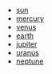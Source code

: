 <!DOCTYPE html>
<html lang="en">

<head>
    <meta charset="UTF-8">
    <meta name="viewport" content="width=device-width, initial-scale=1.0">
    <link rel="stylesheet" href="style.css">
    <title>Menu Effect</title>
    <style>
        * {
    margin: 0px;
    padding: 0px;
    }

body {
    font-family: system-ui, -apple-system, BlinkMacSystemFont, 'Segoe UI', Roboto, Oxygen, Ubuntu, Cantarell, 'Open Sans', 'Helvetica Neue', sans-serif;
    height: 100vh;
    background-image: linear-gradient(#01012e, #240019);
}

section {
    background: url(stars1.png);
    height: 100vh;
    display: flex;
    justify-content: center;
    align-items: center;
}

ul {
    text-align: center;
    position: relative;
    z-index: 10;
}

ul:hover li a {
    opacity: 0;
}

ul li {
    list-style: none;
    margin: 14px 0;
}

ul li::before {
    content: '';
    width: 200px;
    height: 100px;
    border-radius: 50%;
    background-color: white;
    position: absolute;
    top: 50%;
    left: 50%;
    transform: translate(-50%, 80%);
    opacity: 0;
    transition: 0.5s;
    box-shadow: 0 0 100px orangered;
}

ul li:hover::before {
    opacity: 0.5;
    width: 100px;
}

ul li::after {
    content: attr(data-text);
    color: white;
    letter-spacing: 50px;
    font-size: 80px;
    font-weight: 900;
    position: absolute;
    top: 50%;
    left: 50%;
    transform: translate(-50%, -50%);
    transition: 0.5s;
    pointer-events: none;
    text-transform: uppercase;
    opacity: 0;
}

ul li:hover::after {
    letter-spacing: 5px;
    opacity: 0.5;

}

ul li a {
    color: white;
    text-decoration: none;
    text-transform: uppercase;
    font-size: 20px;
    font-weight: 500;
    padding: 6px 15px;
    letter-spacing: 2px;
    border-radius: 20px;
    background-color: darkblue;
    display: inline-block;
    width: 120px;
    transition: .5s;
    position: relative;
    z-index: 10;
}

ul li a:hover {
    background-color: darkmagenta;
    transform: scale(1.5);
    opacity: 1;
}
    </style>
</head>

<body>
    <section>
        <ul>
            <li data-text="sun"><a href="#">sun</a></li>
            <li data-text="mercury"><a href="#">mercury</a></li>
            <li data-text="venus"><a href="#">venus</a></li>
            <li data-text="earth"><a href="#">earth</a></li>
            <li data-text="jupiter"><a href="#">jupiter</a></li>
            <li data-text="uranus"><a href="#">uranus</a></li>
            <li data-text="neptune"><a href="#">neptune</a></li>
        </ul>
    </section>
</body>

</html>

